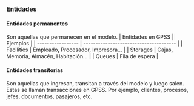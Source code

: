 ### Entidades
#### Entidades permanentes
Son aquellas que permanecen en el modelo.
 | Entidades en GPSS | Ejemplos                               |
 | ----------------- | -------------------------------------- |
 | Facilities        | Empleado, Procesador, Impresora...     |
 | Storages          | Cajas, Memoria, Almacén, Habitación... |
 | Queues            | Fila de espera                         |

#### Entidades transitorias
Son aquellas que ingresan, transitan a través del modelo y luego salen. Estas se llaman transacciones en GPSS. Por ejemplo, clientes, procesos, jefes, documentos, pasajeros, etc.

